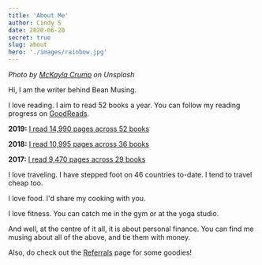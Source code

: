 ```yaml
---
title: 'About Me'
author: Cindy S
date: 2020-06-20
secret: true
slug: about
hero: './images/rainbow.jpg'
---
```

*Photo by [McKayla Crump](https://unsplash.com/photos/hjanvZlqoB8) on Unsplash*

Hi, I am the writer behind Bean Musing. 

I love reading. I aim to read 52 books a year. You can follow my reading progress on [GoodReads](https://www.goodreads.com/cinyyy).

**2019:** [I read 14,990 pages across 52 books](https://www.goodreads.com/user/year_in_books/2019/1787581)

**2018:** [I read 10,995 pages across 36 books](https://www.goodreads.com/user/year_in_books/2018/1787581)

**2017:** [I read 9,470 pages across 29 books](https://www.goodreads.com/user/year_in_books/2017/1787581)


I love traveling. I have stepped foot on 46 countries to-date. I tend to travel cheap too. 

I love food. I'd share my cooking with you.

I love fitness. You can catch me in the gym or at the yoga studio.

And well, at the centre of it all, it is about personal finance. You can find me musing about all of the above, and tie them with money. 

Also, do check out the [Referrals](https://beanmusing.com/referrals) page for some goodies! 
